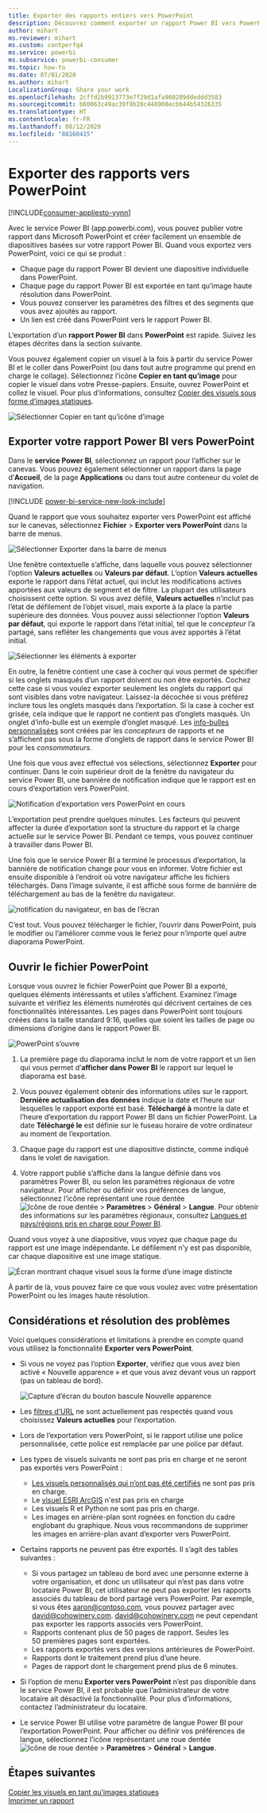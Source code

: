 ```yaml
---
title: Exporter des rapports entiers vers PowerPoint
description: Découvrez comment exporter un rapport Power BI vers PowerPoint.
author: mihart
ms.reviewer: mihart
ms.custom: contperfq4
ms.service: powerbi
ms.subservice: powerbi-consumer
ms.topic: how-to
ms.date: 07/01/2020
ms.author: mihart
LocalizationGroup: Share your work
ms.openlocfilehash: 2cffd2b9913773e7f29d1afa960209ddeddd3583
ms.sourcegitcommit: b60063c49ac39f8b28c448908ecbb44b54326335
ms.translationtype: HT
ms.contentlocale: fr-FR
ms.lasthandoff: 08/12/2020
ms.locfileid: "88160415"
---
```

# <a name="export-reports-to-powerpoint"></a>Exporter des rapports vers PowerPoint

[!INCLUDE[consumer-appliesto-yynn](../includes/consumer-appliesto-yynn.md)]


Avec le service Power BI (app.powerbi.com), vous pouvez publier votre rapport dans Microsoft PowerPoint et créer facilement un ensemble de diapositives basées sur votre rapport Power BI. Quand vous exportez vers PowerPoint, voici ce qui se produit :

* Chaque page du rapport Power BI devient une diapositive individuelle dans PowerPoint.
* Chaque page du rapport Power BI est exportée en tant qu’image haute résolution dans PowerPoint.
* Vous pouvez conserver les paramètres des filtres et des segments que vous avez ajoutés au rapport.
* Un lien est créé dans PowerPoint vers le rapport Power BI.

L’exportation d’un **rapport Power BI** dans **PowerPoint** est rapide. Suivez les étapes décrites dans la section suivante.

Vous pouvez également copier un visuel à la fois à partir du service Power BI et le coller dans PowerPoint (ou dans tout autre programme qui prend en charge le collage). Sélectionnez l’icône **Copier en tant qu’image** pour copier le visuel dans votre Presse-papiers. Ensuite, ouvrez PowerPoint et collez le visuel. Pour plus d’informations, consultez [Copier des visuels sous forme d’images statiques](../visuals/power-bi-visualization-copy-paste.md).

![Sélectionner Copier en tant qu’icône d’image](media/end-user-powerpoint/power-bi-copy.png)

## <a name="export-your-power-bi-report-to-powerpoint"></a>Exporter votre rapport Power BI vers PowerPoint
Dans le **service Power BI**, sélectionnez un rapport pour l’afficher sur le canevas. Vous pouvez également sélectionner un rapport dans la page d’**Accueil**, de la page **Applications** ou dans tout autre conteneur du volet de navigation.

[!INCLUDE [power-bi-service-new-look-include](../includes/power-bi-service-new-look-include.md)]

Quand le rapport que vous souhaitez exporter vers PowerPoint est affiché sur le canevas, sélectionnez **Fichier** > **Exporter vers PowerPoint** dans la barre de menus.

![Sélectionner Exporter dans la barre de menus](media/end-user-powerpoint/power-bi-export.png)

Une fenêtre contextuelle s’affiche, dans laquelle vous pouvez sélectionner l’option **Valeurs actuelles** ou **Valeurs par défaut**. L’option **Valeurs actuelles** exporte le rapport dans l’état actuel, qui inclut les modifications actives apportées aux valeurs de segment et de filtre.  La plupart des utilisateurs choisissent cette option. Si vous avez défilé, **Valeurs actuelles** n’inclut pas l’état de défilement de l’objet visuel, mais exporte à la place la partie supérieure des données. Vous pouvez aussi sélectionner l’option **Valeurs par défaut**, qui exporte le rapport dans l’état initial, tel que le *concepteur* l’a partagé, sans refléter les changements que vous avez apportés à l’état initial.

![Sélectionner les éléments à exporter](media/end-user-powerpoint/power-bi-current-values.png)
 
En outre, la fenêtre contient une case à cocher qui vous permet de spécifier si les onglets masqués d’un rapport doivent ou non être exportés. Cochez cette case si vous voulez exporter seulement les onglets du rapport qui sont visibles dans votre navigateur. Laissez-la décochée si vous préférez inclure tous les onglets masqués dans l’exportation. Si la case à cocher est grisée, cela indique que le rapport ne contient pas d’onglets masqués. Un onglet d’info-bulle est un exemple d’onglet masqué. Les [info-bulles personnalisées](../create-reports/desktop-tooltips.md) sont créées par les *concepteurs* de rapports et ne s’affichent pas sous la forme d’onglets de rapport dans le service Power BI pour les *consommateurs*. 

Une fois que vous avez effectué vos sélections, sélectionnez **Exporter** pour continuer. Dans le coin supérieur droit de la fenêtre du navigateur du service Power BI, une bannière de notification indique que le rapport est en cours d’exportation vers PowerPoint. 



![Notification d’exportation vers PowerPoint en cours](media/end-user-powerpoint/power-bi-export-progress.png)

L’exportation peut prendre quelques minutes. Les facteurs qui peuvent affecter la durée d’exportation sont la structure du rapport et la charge actuelle sur le service Power BI. Pendant ce temps, vous pouvez continuer à travailler dans Power BI.

Une fois que le service Power BI a terminé le processus d’exportation, la bannière de notification change pour vous en informer. Votre fichier est ensuite disponible à l’endroit où votre navigateur affiche les fichiers téléchargés. Dans l’image suivante, il est affiché sous forme de bannière de téléchargement au bas de la fenêtre du navigateur.

![notification du navigateur, en bas de l’écran](media/end-user-powerpoint/power-bi-browsers.png)

C’est tout. Vous pouvez télécharger le fichier, l’ouvrir dans PowerPoint, puis le modifier ou l’améliorer comme vous le feriez pour n’importe quel autre diaporama PowerPoint.

## <a name="open-the-powerpoint-file"></a>Ouvrir le fichier PowerPoint
Lorsque vous ouvrez le fichier PowerPoint que Power BI a exporté, quelques éléments intéressants et utiles s’affichent. Examinez l’image suivante et vérifiez les éléments numérotés qui décrivent certaines de ces fonctionnalités intéressantes. Les pages dans PowerPoint sont toujours créées dans la taille standard 9:16, quelles que soient les tailles de page ou dimensions d’origine dans le rapport Power BI.

![PowerPoint s’ouvre](media/end-user-powerpoint/power-bi-powerpoint-numbered.png)

1. La première page du diaporama inclut le nom de votre rapport et un lien qui vous permet d’**afficher dans Power BI** le rapport sur lequel le diaporama est basé.
2. Vous pouvez également obtenir des informations utiles sur le rapport. **Dernière actualisation des données** indique la date et l’heure sur lesquelles le rapport exporté est basé. **Téléchargé à** montre la date et l’heure d’exportation du rapport Power BI dans un fichier PowerPoint. La date **Téléchargé le** est définie sur le fuseau horaire de votre ordinateur au moment de l’exportation.


3. Chaque page du rapport est une diapositive distincte, comme indiqué dans le volet de navigation. 
4. Votre rapport publié s’affiche dans la langue définie dans vos paramètres Power BI, ou selon les paramètres régionaux de votre navigateur. Pour afficher ou définir vos préférences de langue, sélectionnez l’icône représentant une roue dentée ![Icône de roue dentée](media/end-user-powerpoint/power-bi-settings-icon.png) > **Paramètres** > **Général** > **Langue**. Pour obtenir des informations sur les paramètres régionaux, consultez [Langues et pays/régions pris en charge pour Power BI](../fundamentals/supported-languages-countries-regions.md).


Quand vous voyez à une diapositive, vous voyez que chaque page du rapport est une image indépendante. Le défilement n’y est pas disponible, car chaque diapositive est une image statique.

![Écran montrant chaque visuel sous la forme d’une image distincte](media/end-user-powerpoint/power-bi-images.png)

À partir de là, vous pouvez faire ce que vous voulez avec votre présentation PowerPoint ou les images haute résolution.

## <a name="considerations-and-troubleshooting"></a>Considérations et résolution des problèmes
Voici quelques considérations et limitations à prendre en compte quand vous utilisez la fonctionnalité **Exporter vers PowerPoint**.
 

* Si vous ne voyez pas l’option **Exporter**, vérifiez que vous avez bien activé « Nouvelle apparence » et que vous avez devant vous un rapport (pas un tableau de bord).

    ![Capture d’écran du bouton bascule Nouvelle apparence](media/end-user-powerpoint/power-bi-new-look.png)

* Les [filtres d’URL](../collaborate-share/service-url-filters.md) ne sont actuellement pas respectés quand vous choisissez **Valeurs actuelles** pour l’exportation.

* Lors de l’exportation vers PowerPoint, si le rapport utilise une police personnalisée, cette police est remplacée par une police par défaut.

* Les types de visuels suivants ne sont pas pris en charge et ne seront pas exportés vers PowerPoint :
   - [Les visuels personnalisés qui n’ont pas été certifiés](../developer/visuals/power-bi-custom-visuals-certified.md) ne sont pas pris en charge. 
   - Le [visuel ESRI ArcGIS](../visuals/power-bi-visualizations-arcgis.md) n'est pas pris en charge
   - Les visuels R et Python ne sont pas pris en charge.
   - Les images en arrière-plan sont rognées en fonction du cadre englobant du graphique. Nous vous recommandons de supprimer les images en arrière-plan avant d’exporter vers PowerPoint.

* Certains rapports ne peuvent pas être exportés. Il s’agit des tables suivantes :
    - Si vous partagez un tableau de bord avec une personne externe à votre organisation, et donc un utilisateur qui n’est pas dans votre locataire Power BI, cet utilisateur ne peut pas exporter les rapports associés du tableau de bord partagé vers PowerPoint. Par exemple, si vous êtes aaron@contoso.com, vous pouvez partager avec david@cohowinery.com. david@cohowinery.com ne peut cependant pas exporter les rapports associés vers PowerPoint.
    - Rapports contenant plus de 50 pages de rapport. Seules les 50 premières pages sont exportées.
    - Les rapports exportés vers des versions antérieures de PowerPoint.
    - Rapports dont le traitement prend plus d’une heure. 
    - Pages de rapport dont le chargement prend plus de 6 minutes. 

* Si l’option de menu **Exporter vers PowerPoint** n’est pas disponible dans le service Power BI, il est probable que l’administrateur de votre locataire ait désactivé la fonctionnalité. Pour plus d’informations, contactez l’administrateur du locataire.
* Le service Power BI utilise votre paramètre de langue Power BI pour l’exportation PowerPoint. Pour afficher ou définir vos préférences de langue, sélectionnez l’icône représentant une roue dentée ![Icône de roue dentée](media/end-user-powerpoint/power-bi-settings-icon.png) > **Paramètres** > **Général** > **Langue**.



## <a name="next-steps"></a>Étapes suivantes
[Copier les visuels en tant qu’images statiques](../visuals/power-bi-visualization-copy-paste.md)    
[Imprimer un rapport](end-user-print.md)
